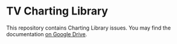 TV Charting Library
================

This repository contains Charting Library issues. You may find the documentation [on Google Drive](https://docs.google.com/document/d/1rAigRhQUSLgLCzUAiVBJGAB7uchb-PzFVe0Bl8WTtF0/edit).
